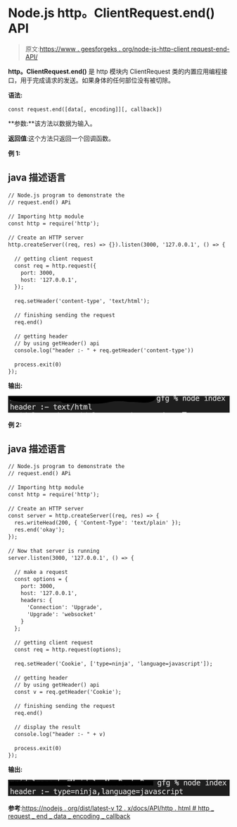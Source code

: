 # Node.js http。ClientRequest.end() API

> 原文:[https://www . geesforgeks . org/node-js-http-client request-end-API/](https://www.geeksforgeeks.org/node-js-http-clientrequest-end-api/)

**http。ClientRequest.end()** 是 http 模块内 ClientRequest 类的内置应用编程接口，用于完成请求的发送。如果身体的任何部位没有被切除。

**语法:**

```
const request.end([data[, encoding]][, callback])
```

**参数:**该方法以数据为输入。

**返回值**:这个方法只返回一个回调函数。

**例 1:**

## java 描述语言

```
// Node.js program to demonstrate the 
// request.end() APi

// Importing http module
const http = require('http');

// Create an HTTP server
http.createServer((req, res) => {}).listen(3000, '127.0.0.1', () => {

  // getting client request
  const req = http.request({
    port: 3000,
    host: '127.0.0.1',
  });

  req.setHeader('content-type', 'text/html');

  // finishing sending the request
  req.end()

  // getting header
  // by using getHeader() api
  console.log("header :- " + req.getHeader('content-type'))

  process.exit(0)
});
```

**输出:**

![](img/0dc8ffd410f0fa23d2c5d5c558a7b417.png)

**例 2:**

## java 描述语言

```
// Node.js program to demonstrate the 
// request.end() APi

// Importing http module
const http = require('http');

// Create an HTTP server
const server = http.createServer((req, res) => {
  res.writeHead(200, { 'Content-Type': 'text/plain' });
  res.end('okay');
});

// Now that server is running
server.listen(3000, '127.0.0.1', () => {

  // make a request
  const options = {
    port: 3000,
    host: '127.0.0.1',
    headers: {
      'Connection': 'Upgrade',
      'Upgrade': 'websocket'
    }
  };

  // getting client request
  const req = http.request(options);

  req.setHeader('Cookie', ['type=ninja', 'language=javascript']);

  // getting header
  // by using getHeader() api
  const v = req.getHeader('Cookie');

  // finishing sending the request
  req.end()

  // display the result
  console.log("header :- " + v)

  process.exit(0)
});
```

**输出:**

![](img/4353b2e6f91a41cc0d5bad82899a2441.png)

**参考**:[https://nodejs . org/dist/latest-v 12 . x/docs/API/http . html # http _ request _ end _ data _ encoding _ callback](https://nodejs.org/dist/latest-v12.x/docs/api/http.html#http_request_end_data_encoding_callback)